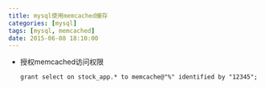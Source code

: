 ```yaml
---
title: mysql使用memcached缓存
categories: [mysql]
tags: [mysql, memcached]
date: 2015-06-08 18:10:00
---
```


-   授权memcached访问权限

        grant select on stock_app.* to memcache@"%" identified by "12345";
